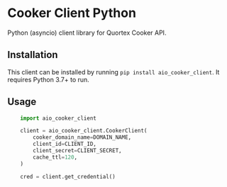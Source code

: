 # Cooker Client Python
Python (asyncio) client library for Quortex Cooker API.

## Installation

This client can be installed by running `pip install aio_cooker_client`. It requires Python 3.7+ to run.

## Usage

```python
    import aio_cooker_client

    client = aio_cooker_client.CookerClient(
        cooker_domain_name=DOMAIN_NAME,
        client_id=CLIENT_ID,
        client_secret=CLIENT_SECRET,
        cache_ttl=120,
    )

    cred = client.get_credential()
```

